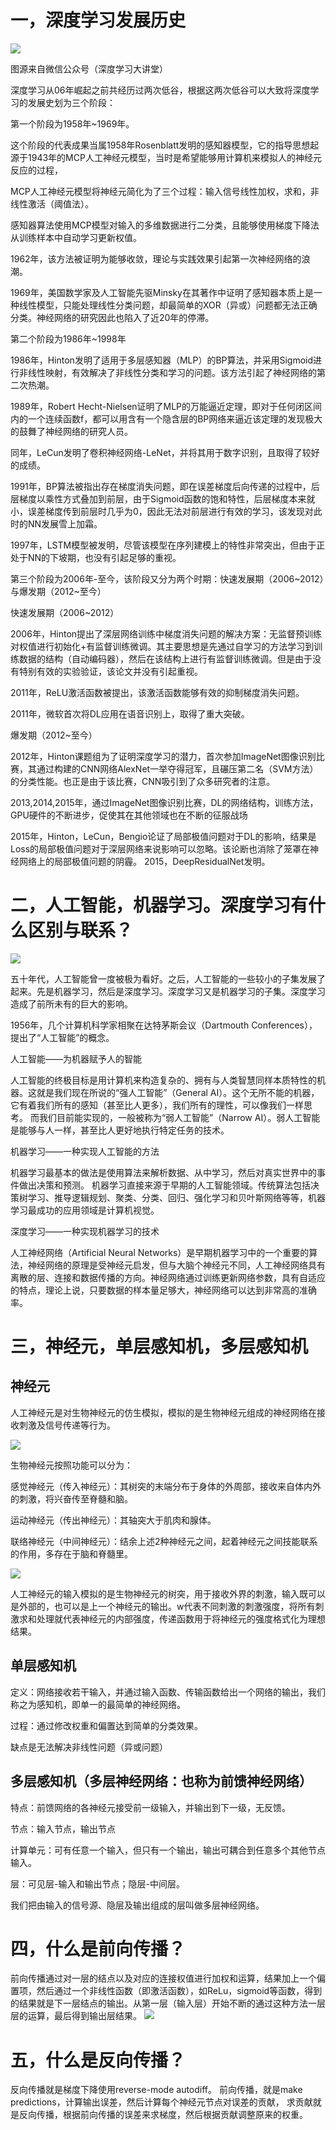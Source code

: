 # 一，深度学习发展历史  
![](https://ai-studio-static-online.cdn.bcebos.com/91d3fb07214d4aa1b27c53c2f5fff3d8de72ba938341414e9719b0482970bb55)


图源来自微信公众号（深度学习大讲堂）


深度学习从06年崛起之前共经历过两次低谷，根据这两次低谷可以大致将深度学习的发展史划为三个阶段：
  
第一个阶段为1958年~1969年。

这个阶段的代表成果当属1958年Rosenblatt发明的感知器模型，它的指导思想起源于1943年的MCP人工神经元模型，当时是希望能够用计算机来模拟人的神经元反应的过程，
  
MCP人工神经元模型将神经元简化为了三个过程：输入信号线性加权，求和，非线性激活（阈值法）。
  
感知器算法使用MCP模型对输入的多维数据进行二分类，且能够使用梯度下降法从训练样本中自动学习更新权值。
  
1962年，该方法被证明为能够收敛，理论与实践效果引起第一次神经网络的浪潮。
  
1969年，美国数学家及人工智能先驱Minsky在其著作中证明了感知器本质上是一种线性模型，只能处理线性分类问题，却最简单的XOR（异或）问题都无法正确分类。神经网络的研究因此也陷入了近20年的停滞。

第二个阶段为1986年~1998年

1986年，Hinton发明了适用于多层感知器（MLP）的BP算法，并采用Sigmoid进行非线性映射，有效解决了非线性分类和学习的问题。该方法引起了神经网络的第二次热潮。

1989年，Robert Hecht-Nielsen证明了MLP的万能逼近定理，即对于任何闭区间内的一个连续函数f，都可以用含有一个隐含层的BP网络来逼近该定理的发现极大的鼓舞了神经网络的研究人员。

同年，LeCun发明了卷积神经网络-LeNet，并将其用于数字识别，且取得了较好的成绩。

1991年，BP算法被指出存在梯度消失问题，即在误差梯度后向传递的过程中，后层梯度以乘性方式叠加到前层，由于Sigmoid函数的饱和特性，后层梯度本来就小，误差梯度传到前层时几乎为0，因此无法对前层进行有效的学习，该发现对此时的NN发展雪上加霜。

1997年，LSTM模型被发明，尽管该模型在序列建模上的特性非常突出，但由于正处于NN的下坡期，也没有引起足够的重视。

第三个阶段为2006年-至今，该阶段又分为两个时期：快速发展期（2006~2012）与爆发期（2012~至今）

快速发展期（2006~2012）

2006年，Hinton提出了深层网络训练中梯度消失问题的解决方案：无监督预训练对权值进行初始化+有监督训练微调。其主要思想是先通过自学习的方法学习到训练数据的结构（自动编码器），然后在该结构上进行有监督训练微调。但是由于没有特别有效的实验验证，该论文并没有引起重视。

2011年，ReLU激活函数被提出，该激活函数能够有效的抑制梯度消失问题。

2011年，微软首次将DL应用在语音识别上，取得了重大突破。

爆发期（2012~至今）

2012年，Hinton课题组为了证明深度学习的潜力，首次参加ImageNet图像识别比赛，其通过构建的CNN网络AlexNet一举夺得冠军，且碾压第二名（SVM方法）的分类性能。也正是由于该比赛，CNN吸引到了众多研究者的注意。 

2013,2014,2015年，通过ImageNet图像识别比赛，DL的网络结构，训练方法，GPU硬件的不断进步，促使其在其他领域也在不断的征服战场

2015年，Hinton，LeCun，Bengio论证了局部极值问题对于DL的影响，结果是Loss的局部极值问题对于深层网络来说影响可以忽略。该论断也消除了笼罩在神经网络上的局部极值问题的阴霾。
2015，DeepResidualNet发明。

# 二，人工智能，机器学习。深度学习有什么区别与联系？
![](https://ai-studio-static-online.cdn.bcebos.com/f54708dd567548c1a0cf9f86a9e66b86faf7c37f583d46958aae11eb259c2075)
  
五十年代，人工智能曾一度被极为看好。之后，人工智能的一些较小的子集发展了起来。先是机器学习，然后是深度学习。深度学习又是机器学习的子集。深度学习造成了前所未有的巨大的影响。
  
1956年，几个计算机科学家相聚在达特茅斯会议（Dartmouth Conferences），提出了“人工智能”的概念。
  
人工智能——为机器赋予人的智能
  
人工智能的终极目标是用计算机来构造复杂的、拥有与人类智慧同样本质特性的机器。这就是我们现在所说的“强人工智能”（General AI）。这个无所不能的机器，它有着我们所有的感知（甚至比人更多），我们所有的理性，可以像我们一样思考。
而我们目前能实现的，一般被称为“弱人工智能”（Narrow AI）。弱人工智能是能够与人一样，甚至比人更好地执行特定任务的技术。

机器学习——一种实现人工智能的方法

机器学习最基本的做法是使用算法来解析数据、从中学习，然后对真实世界中的事件做出决策和预测。
机器学习直接来源于早期的人工智能领域。传统算法包括决策树学习、推导逻辑规划、聚类、分类、回归、强化学习和贝叶斯网络等等，机器学习最成功的应用领域是计算机视觉。

深度学习——一种实现机器学习的技术

  人工神经网络（Artificial Neural Networks）是早期机器学习中的一个重要的算法，神经网络的原理是受神经元启发，但与大脑个神经元不同，人工神经网络具有离散的层、连接和数据传播的方向。神经网络通过训练更新网络参数，具有自适应的特点，理论上说，只要数据的样本量足够大，神经网络可以达到非常高的准确率。
  
# 三，神经元，单层感知机，多层感知机

## 神经元

人工神经元是对生物神经元的仿生模拟，模拟的是生物神经元组成的神经网络在接收刺激及信号传递等行为。

![](https://ai-studio-static-online.cdn.bcebos.com/bc339701393c40c485e78cdf4d8d417826ab8b56d6bf40c6a09d47374de6e028)

生物神经元按照功能可以分为：

感觉神经元（传入神经元）：其树突的末端分布于身体的外周部，接收来自体内外的刺激，将兴奋传至脊髓和脑。

运动神经元（传出神经元）：其轴突大于肌肉和腺体。

联络神经元（中间神经元）：结余上述2种神经元之间，起着神经元之间技能联系的作用，多存在于脑和脊髓里。

![](https://ai-studio-static-online.cdn.bcebos.com/76bbd79a294a4588b16c403af1ac7492dbc08e54b48e4756a05b233066c4370d)

人工神经元的输入模拟的是生物神经元的树突，用于接收外界的刺激，输入既可以是外部的，也可以是上一个神经元的输出。w代表不同刺激的刺激强度，将所有刺激求和处理就代表神经元的内部强度，传递函数用于将神经元的强度格式化为理想结果。

## 单层感知机

定义：网络接收若干输入，并通过输入函数、传输函数给出一个网络的输出，我们称之为感知机，即单一的最简单的神经网络。

过程：通过修改权重和偏置达到简单的分类效果。

缺点是无法解决非线性问题（异或问题）

## 多层感知机（多层神经网络：也称为前馈神经网络）

特点：前馈网络的各神经元接受前一级输入，并输出到下一级，无反馈。

节点：输入节点，输出节点

计算单元：可有任意一个输入，但只有一个输出，输出可耦合到任意多个其他节点输入。

层：可见层-输入和输出节点；隐层-中间层。

我们把由输入的信号源、隐层及输出组成的层叫做多层神经网络。

# 四，什么是前向传播？

前向传播通过对一层的结点以及对应的连接权值进行加权和运算，结果加上一个偏置项，然后通过一个非线性函数（即激活函数），如ReLu，sigmoid等函数，得到的结果就是下一层结点的输出。从第一层（输入层）开始不断的通过这种方法一层层的运算，最后得到输出层结果。
 ![](https://ai-studio-static-online.cdn.bcebos.com/933966a3708b4360931e9a7a6ad7bcda6988f42bc48c4e278ce08be0f580d382)
 
 # 五，什么是反向传播？
 
反向传播就是梯度下降使用reverse-mode autodiff。
前向传播，就是make predictions，计算输出误差，然后计算每个神经元节点对误差的贡献，
求贡献就是反向传播，根据前向传播的误差来求梯度，然后根据贡献调整原来的权重。



```python

```
